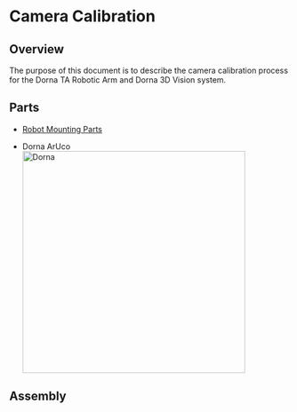 # **Camera Calibration**

## **Overview**
The purpose of this document is to describe the camera calibration process for the Dorna TA Robotic Arm and Dorna 3D Vision system.

## **Parts**

 * [Robot Mounting Parts](https://github.com/dorna-robotics/education/tree/main/mount_robot#parts)

 * Dorna ArUco
   <img src="image_link.jpeg" alt="Dorna" width="400"/>

## **Assembly**
